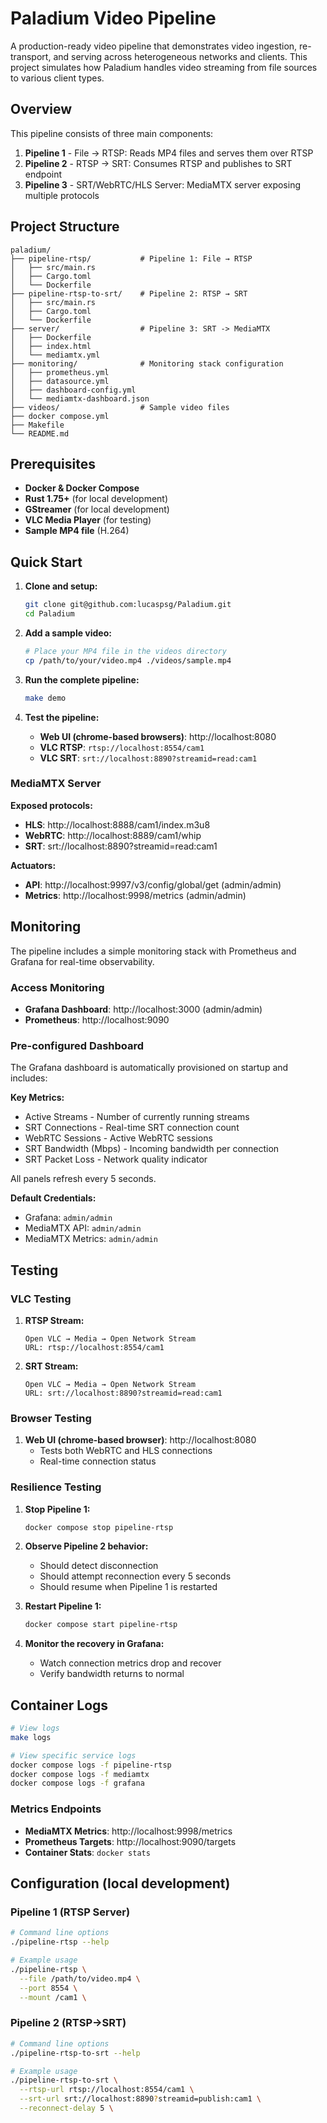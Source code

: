 # Paladium Video Pipeline

A production-ready video pipeline that demonstrates video ingestion, re-transport, and serving across heterogeneous networks and clients. This project simulates how Paladium handles video streaming from file sources to various client types.

## Overview

This pipeline consists of three main components:

1. **Pipeline 1** - File → RTSP: Reads MP4 files and serves them over RTSP
2. **Pipeline 2** - RTSP → SRT: Consumes RTSP and publishes to SRT endpoint
3. **Pipeline 3** - SRT/WebRTC/HLS Server: MediaMTX server exposing multiple protocols

## Project Structure

```
paladium/
├── pipeline-rtsp/           # Pipeline 1: File → RTSP
│   ├── src/main.rs
│   ├── Cargo.toml
│   └── Dockerfile
├── pipeline-rtsp-to-srt/    # Pipeline 2: RTSP → SRT
│   ├── src/main.rs
│   ├── Cargo.toml
│   └── Dockerfile
├── server/                  # Pipeline 3: SRT -> MediaMTX
│   ├── Dockerfile
│   ├── index.html
│   └── mediamtx.yml
├── monitoring/              # Monitoring stack configuration
│   ├── prometheus.yml
│   ├── datasource.yml
│   ├── dashboard-config.yml
│   └── mediamtx-dashboard.json
├── videos/                  # Sample video files
├── docker compose.yml
├── Makefile
└── README.md
```

## Prerequisites

- **Docker & Docker Compose**
- **Rust 1.75+** (for local development)
- **GStreamer** (for local development)
- **VLC Media Player** (for testing)
- **Sample MP4 file** (H.264)

## Quick Start

1. **Clone and setup:**
   ```bash
   git clone git@github.com:lucaspsg/Paladium.git
   cd Paladium
   ```

2. **Add a sample video:**
   ```bash
   # Place your MP4 file in the videos directory
   cp /path/to/your/video.mp4 ./videos/sample.mp4
   ```

3. **Run the complete pipeline:**
   ```bash
   make demo
   ```

4. **Test the pipeline:**
    - **Web UI (chrome-based browsers)**: http://localhost:8080
    - **VLC RTSP**: `rtsp://localhost:8554/cam1`
    - **VLC SRT**: `srt://localhost:8890?streamid=read:cam1`


### MediaMTX Server

**Exposed protocols:**
- **HLS**: http://localhost:8888/cam1/index.m3u8
- **WebRTC**: http://localhost:8889/cam1/whip
- **SRT**: srt://localhost:8890?streamid=read:cam1

**Actuators:**
- **API**: http://localhost:9997/v3/config/global/get (admin/admin)
- **Metrics**: http://localhost:9998/metrics (admin/admin)

## Monitoring

The pipeline includes a simple monitoring stack with Prometheus and Grafana for real-time observability.

### Access Monitoring

- **Grafana Dashboard**: http://localhost:3000 (admin/admin)
- **Prometheus**: http://localhost:9090

### Pre-configured Dashboard

The Grafana dashboard is automatically provisioned on startup and includes:

**Key Metrics:**
- Active Streams - Number of currently running streams
- SRT Connections - Real-time SRT connection count
- WebRTC Sessions - Active WebRTC sessions
- SRT Bandwidth (Mbps) - Incoming bandwidth per connection
- SRT Packet Loss - Network quality indicator

All panels refresh every 5 seconds.

**Default Credentials:**
- Grafana: `admin/admin`
- MediaMTX API: `admin/admin`
- MediaMTX Metrics: `admin/admin`

## Testing

### VLC Testing

1. **RTSP Stream:**
   ```
   Open VLC → Media → Open Network Stream
   URL: rtsp://localhost:8554/cam1
   ```

2. **SRT Stream:**
   ```
   Open VLC → Media → Open Network Stream
   URL: srt://localhost:8890?streamid=read:cam1
   ```

### Browser Testing

1. **Web UI (chrome-based browser)**: http://localhost:8080
    - Tests both WebRTC and HLS connections
    - Real-time connection status

### Resilience Testing

1. **Stop Pipeline 1:**
   ```bash
   docker compose stop pipeline-rtsp
   ```

2. **Observe Pipeline 2 behavior:**
    - Should detect disconnection
    - Should attempt reconnection every 5 seconds
    - Should resume when Pipeline 1 is restarted

3. **Restart Pipeline 1:**
   ```bash
   docker compose start pipeline-rtsp
   ```

4. **Monitor the recovery in Grafana:**
    - Watch connection metrics drop and recover
    - Verify bandwidth returns to normal

## Container Logs

```bash
# View logs
make logs

# View specific service logs
docker compose logs -f pipeline-rtsp
docker compose logs -f mediamtx
docker compose logs -f grafana
```

### Metrics Endpoints

- **MediaMTX Metrics**: http://localhost:9998/metrics
- **Prometheus Targets**: http://localhost:9090/targets
- **Container Stats**: `docker stats`

## Configuration (local development)

### Pipeline 1 (RTSP Server)

```bash
# Command line options
./pipeline-rtsp --help

# Example usage
./pipeline-rtsp \
  --file /path/to/video.mp4 \
  --port 8554 \
  --mount /cam1 \
```

### Pipeline 2 (RTSP→SRT)

```bash
# Command line options
./pipeline-rtsp-to-srt --help

# Example usage
./pipeline-rtsp-to-srt \
  --rtsp-url rtsp://localhost:8554/cam1 \
  --srt-url srt://localhost:8890?streamid=publish:cam1 \
  --reconnect-delay 5 \
```
